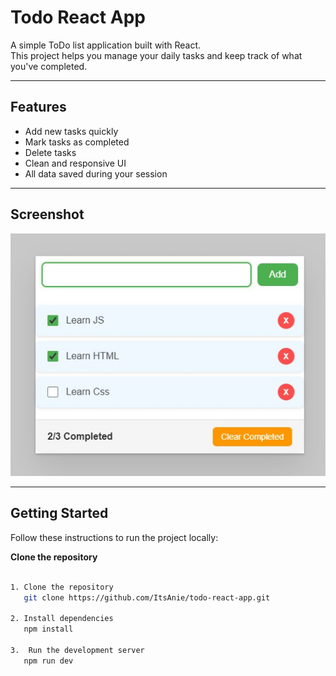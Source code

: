 #  Todo React App

A simple ToDo list application built with React.  
This project helps you manage your daily tasks and keep track of what you've completed.

---

##  Features

-  Add new tasks quickly  
-  Mark tasks as completed  
-  Delete tasks  
-  Clean and responsive UI  
-  All data saved during your session  

---

## Screenshot

![Todo App Screenshot](public/todo.jpg)

---

## Getting Started

Follow these instructions to run the project locally:

**Clone the repository**

```bash

1. Clone the repository  
   git clone https://github.com/ItsAnie/todo-react-app.git

2. Install dependencies  
   npm install

3.  Run the development server  
   npm run dev


